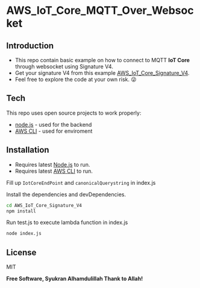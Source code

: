 # AWS_IoT_Core_MQTT_Over_Websocket
## Introduction
- This repo contain basic example on how to connect to MQTT **IoT Core** through websocket using Signature V4.
- Get your signature V4 from this example [AWS_IoT_Core_Signature_V4][Sig4].
- Feel free to explore the code at your own risk. :stuck_out_tongue_winking_eye:

## Tech
This repo uses open source projects to work properly:
- [node.js] - used for the backend
- [AWS CLI] - used for enviroment

## Installation
- Requires latest [Node.js][node.js] to run.
- Requires latest [AWS CLI][AWS CLI] to run.

Fill up `IotCoreEndPoint` and `canonicalQuerystring` in index.js

Install the dependencies and devDependencies.
```sh
cd AWS_IoT_Core_Signature_V4
npm install
```

Run test.js to execute lambda function in index.js
```sh
node index.js
```


## License
MIT

**Free Software, Syukran Alhamdulillah Thank to Allah!**
    
   [awssdk]: <https://docs.aws.amazon.com/AWSJavaScriptSDK/latest/AWS/Rekognition.html>
   [node.js]: <http://nodejs.org>
   [SAM CLI]: <https://docs.aws.amazon.com/serverless-application-model/latest/developerguide/serverless-sam-cli-install.html>
   [AWS CLI]: <https://docs.aws.amazon.com/cli/latest/userguide/install-cliv2.html>
   [Sig4]: <https://github.com/pringtest/AWS_IoT_Core_Signature_V4>
